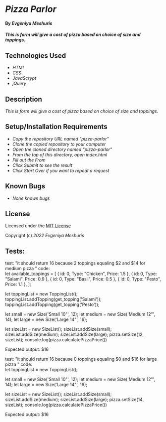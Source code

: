 # _Pizza Parlor_

#### By _**Evgeniya Meshuris**_

#### _This is form will give a cost of pizza based on choice of size and toppings._

## Technologies Used

* _HTML_
* _CSS_
* _JavaScrypt_
* _jQuery_

## Description

_This is form will give a cost of pizza based on choice of size and toppings._

## Setup/Installation Requirements

* _Copy the repository URL named "pizza-parlor"_
* _Clone the copied repository to your computer_
* _Open the cloned directory named "pizza-parlor"_
* _From the top of this directory, open index.html_
* _Fill out the From_
* _Click Submit to see the result_
* _Click Start Over if you want to repeat a request_

## Known Bugs

* _None known bugs_

## License

Licensed under the [MIT License](LICENSE)

Copyright (c) _2022_ _Evgeniya Meshuris_


## Tests:

test: "it should return 16 because 2 toppings equaling $2 and $14 for medium pizza "
code:  
  let available_toppings = [
    { id: 0, Type: "Chicken", Price: 1.5 },
    { id: 0, Type: "Salami", Price: 0.9 },
    { id: 0, Type: "Basil", Price: 0.5 },
    { id: 0, Type: "Pesto", Price: 1.1 },
  ];

  let toppingList = new ToppingList();
  toppingList.addTopping(get_topping('Salami'));
  toppingList.addTopping(get_topping('Pesto'));
  
  let small = new Size('Small 10"', 12);
  let medium = new Size('Medium 12"', 14);
  let large = new Size('Large 14"', 16);

  let sizeList = new SizeList();
  sizeList.addSize(small);
  sizeList.addSize(medium);
  sizeList.addSize(large);
  pizza.setSize(12, sizeList);
  console.log(pizza.calculatePizzaPrice())

Expected output: $16

test: "it should return 16 because 0 toppings equaling $0 and $16 for large pizza "
code:  
  let toppingList = new ToppingList();
  
  let small = new Size('Small 10"', 12);
  let medium = new Size('Medium 12"', 14);
  let large = new Size('Large 14"', 16);

  let sizeList = new SizeList();
  sizeList.addSize(small);
  sizeList.addSize(medium);
  sizeList.addSize(large);
  pizza.setSize(14, sizeList);
  console.log(pizza.calculatePizzaPrice())

Expected output: $16